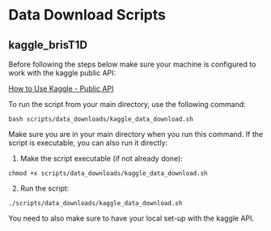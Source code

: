 # Data Download Scripts

## kaggle_brisT1D

Before following the steps below make sure your machine is configured to work with the kaggle public API:

[How to Use Kaggle - Public API](https://www.kaggle.com/docs/api)

To run the script from your main directory, use the following command:

```bash scripts/data_downloads/kaggle_data_download.sh```

Make sure you are in your main directory when you run this command. If the script is executable, you can also run it directly:

1. Make the script executable (if not already done):

```chmod +x scripts/data_downloads/kaggle_data_download.sh```

2. Run the script:

```./scripts/data_downloads/kaggle_data_download.sh```

You need to also make sure to have your local set-up with the kaggle API.
